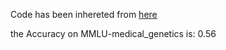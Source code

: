 Code has been inhereted from [here](https://github.com/nyuolab/MedMobile/tree/main/Evaluation)

the Accuracy on MMLU-medical_genetics is: 0.56

